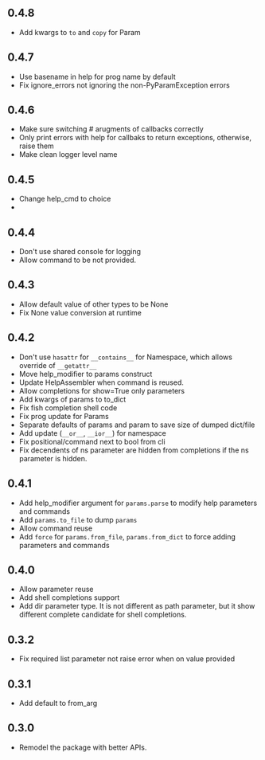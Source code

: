 ## 0.4.8
- Add kwargs to `to` and `copy` for Param

## 0.4.7
- Use basename in help for prog name by default
- Fix ignore_errors not ignoring the non-PyParamException errors

## 0.4.6
- Make sure switching # arugments of callbacks correctly
- Only print errors with help for callbaks to return exceptions, otherwise, raise them
- Make clean logger level name

## 0.4.5
- Change help_cmd to choice
-
## 0.4.4
- Don't use shared console for logging
- Allow command to be not provided.

## 0.4.3
- Allow default value of other types to be None
- Fix None value conversion at runtime

## 0.4.2
- Don't use `hasattr` for `__contains__` for Namespace, which allows override of `__getattr__`
- Move help_modifier to params construct
- Update HelpAssembler when command is reused.
- Allow completions for show=True only parameters
- Add kwargs of params to to_dict
- Fix fish completion shell code
- Fix prog update for Params
- Separate defaults of params and param to save size of dumped dict/file
- Add update (`__or__`, `__ior__`) for namespace
- Fix positional/command next to bool from cli
- Fix decendents of ns parameter are hidden from completions if the ns parameter is hidden.

## 0.4.1
- Add help_modifier argument for `params.parse` to modify help parameters and commands
- Add `params.to_file` to dump `params`
- Allow command reuse
- Add `force` for `params.from_file`, `params.from_dict` to force adding parameters and commands

## 0.4.0
- Allow parameter reuse
- Add shell completions support
- Add dir parameter type. It is not different as path parameter, but it show different complete candidate for shell completions.

## 0.3.2
- Fix required list parameter not raise error when on value provided

## 0.3.1
- Add default to from_arg

## 0.3.0
- Remodel the package with better APIs.
